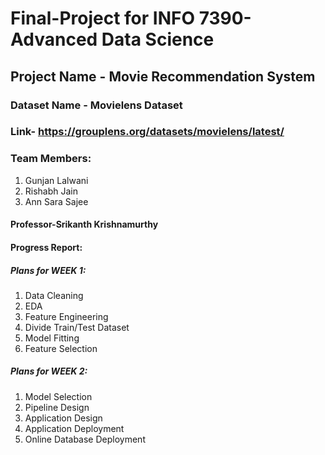 # Final-Project for INFO 7390-Advanced Data Science

## Project Name - Movie Recommendation System

### Dataset Name - Movielens Dataset
### Link- https://grouplens.org/datasets/movielens/latest/
                          
### Team Members:

1. Gunjan Lalwani
2. Rishabh Jain
3. Ann Sara Sajee

#### Professor-Srikanth Krishnamurthy

#### Progress Report:

##### Plans for WEEK 1:

1. Data Cleaning
2. EDA
3. Feature Engineering
4. Divide Train/Test Dataset
5. Model Fitting
6. Feature Selection

##### Plans for WEEK 2:

1. Model Selection
2. Pipeline Design
3. Application Design
4. Application Deployment
5. Online Database Deployment


